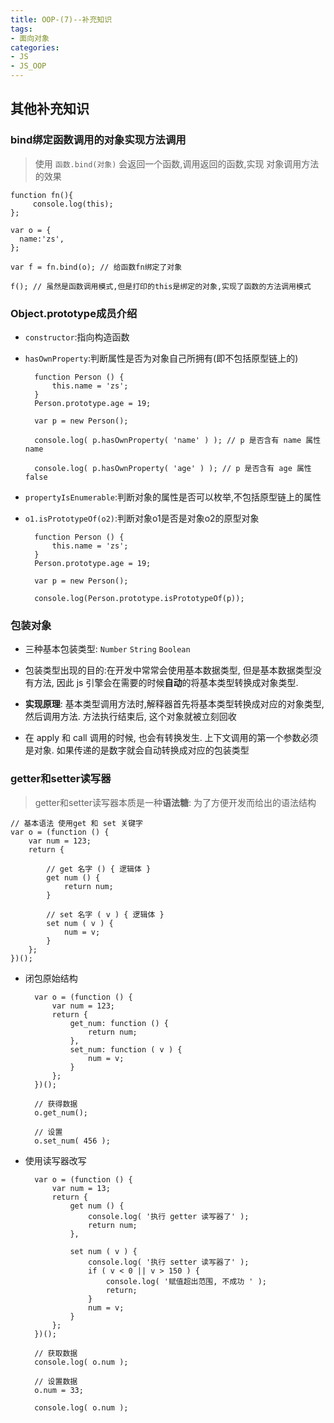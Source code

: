 ```yaml
---
title: OOP-(7)--补充知识
tags: 
- 面向对象
categories:
- JS
- JS_OOP
---
```


## 其他补充知识

### bind绑定函数调用的对象实现方法调用

> 使用 `函数.bind(对象)` 会返回一个函数,调用返回的函数,实现 对象调用方法 的效果

	function fn(){
 		 console.log(this);
	};

	var o = {
	  name:'zs',
	};

	var f = fn.bind(o); // 给函数fn绑定了对象

	f(); // 虽然是函数调用模式,但是打印的this是绑定的对象,实现了函数的方法调用模式



### Object.prototype成员介绍

- `constructor`:指向构造函数
- `hasOwnProperty`:判断属性是否为对象自己所拥有(即不包括原型链上的)

		function Person () {
			this.name = 'zs';
		}
		Person.prototype.age = 19;
	
		var p = new Person();
	
		console.log( p.hasOwnProperty( 'name' ) ); // p 是否含有 name 属性 name
	
		console.log( p.hasOwnProperty( 'age' ) ); // p 是否含有 age 属性 false


- `propertyIsEnumerable`:判断对象的属性是否可以枚举,不包括原型链上的属性


- `o1.isPrototypeOf(o2)`:判断对象o1是否是对象o2的原型对象

		function Person () {
	    	this.name = 'zs';
		}
		Person.prototype.age = 19;
		
		var p = new Person();
		
		console.log(Person.prototype.isPrototypeOf(p));


### 包装对象

- 三种基本包装类型: `Number` `String` `Boolean`

- 包装类型出现的目的:在开发中常常会使用基本数据类型, 但是基本数据类型没有方法, 因此 js 引擎会在需要的时候**自动**的将基本类型转换成对象类型.

- **实现原理**: 基本类型调用方法时,解释器首先将基本类型转换成对应的对象类型, 然后调用方法. 
	方法执行结束后, 这个对象就被立刻回收
	
- 在 apply 和 call 调用的时候, 也会有转换发生. 上下文调用的第一个参数必须是对象. 如果传递的是数字就会自动转换成对应的包装类型



### getter和setter读写器

> getter和setter读写器本质是一种**语法糖**: 为了方便开发而给出的语法结构


	// 基本语法 使用get 和 set 关键字
	var o = (function () {
		var num = 123;
		return {
				
			// get 名字 () { 逻辑体 }
			get num () {
				return num;
			}

			// set 名字 ( v ) { 逻辑体 }
			set num ( v ) {
				num = v;
			}
		};
	})();

- 闭包原始结构

		var o = (function () {
			var num = 123;
			return {
				get_num: function () {
					return num;
				},
				set_num: function ( v ) {
					num = v;
				}
			};
		})();
	
		// 获得数据
		o.get_num();			
	
		// 设置
		o.set_num( 456 );

- 使用读写器改写

		var o = (function () {
			var num = 13;
			return {					
				get num () {
					console.log( '执行 getter 读写器了' );
					return num;
				},
	
				set num ( v ) {
					console.log( '执行 setter 读写器了' );
					if ( v < 0 || v > 150 ) {
						console.log( '赋值超出范围, 不成功 ' );
						return;
					}	
					num = v;
				}
			};
		})();

		// 获取数据
		console.log( o.num );
	
		// 设置数据
		o.num = 33;
	
		console.log( o.num );
